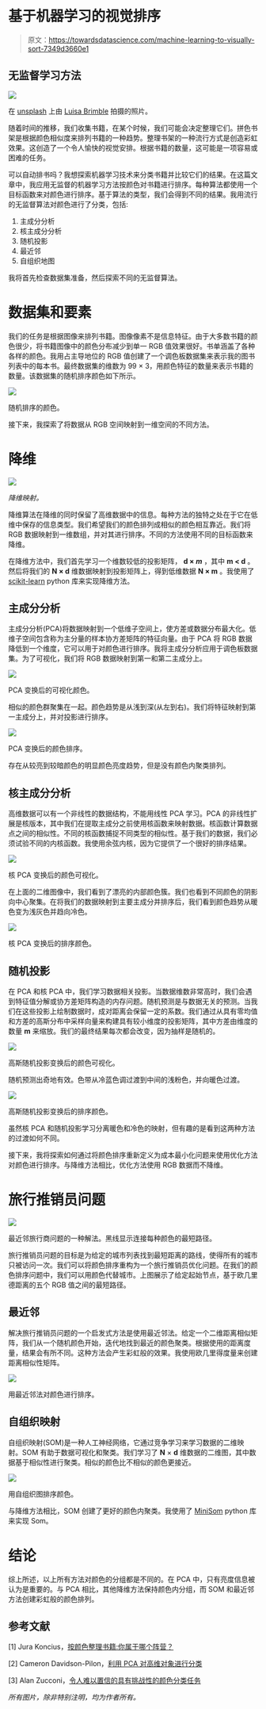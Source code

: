 # 基于机器学习的视觉排序

> 原文：<https://towardsdatascience.com/machine-learning-to-visually-sort-7349d3660e1>

## 无监督学习方法

![](img/33c465962e83f6a59a881089b1feacf8.png)

在 [unsplash](https://unsplash.com) 上由 [Luisa Brimble](https://unsplash.com/@luisabrimble) 拍摄的照片。

随着时间的推移，我们收集书籍，在某个时候，我们可能会决定整理它们。拼色书架是根据颜色相似度来排列书籍的一种趋势。整理书架的一种流行方式是创造彩虹效果。这创造了一个令人愉快的视觉安排。根据书籍的数量，这可能是一项容易或困难的任务。

可以自动排书吗？我想探索机器学习技术来分类书籍并比较它们的结果。在这篇文章中，我应用无监督的机器学习方法按颜色对书籍进行排序。每种算法都使用一个目标函数来对颜色进行排序。基于算法的类型，我们会得到不同的结果。我用流行的无监督算法对颜色进行了分类，包括:

1.  主成分分析
2.  核主成分分析
3.  随机投影
4.  最近邻
5.  自组织地图

我将首先检查数据集准备，然后探索不同的无监督算法。

# 数据集和要素

我们的任务是根据图像来排列书籍。图像像素不是信息特征。由于大多数书籍的颜色很少，将书籍图像中的颜色分布减少到单一 RGB 值效果很好。书单涵盖了各种各样的颜色。我用占主导地位的 RGB 值创建了一个调色板数据集来表示我的图书列表中的每本书。最终数据集的维数为 99 × 3，用颜色特征的数量来表示书籍的数量。该数据集的随机排序颜色如下所示。

![](img/ec03d7eff7c46f2103a548ce2747c830.png)

随机排序的颜色。

接下来，我探索了将数据从 RGB 空间映射到一维空间的不同方法。

# 降维

![](img/95304530b16ce1fcc74098c921c314da.png)

*降维映射。*

降维算法在降维的同时保留了高维数据中的信息。每种方法的独特之处在于它在低维中保存的信息类型。我们希望我们的颜色排列成相似的颜色相互靠近。我们将 RGB 数据映射到一维数组，并对其进行排序。不同的方法使用不同的目标函数来降维。

在降维方法中，我们首先学习一个维数较低的投影矩阵， **d × *m*** ，其中 **m < d** 。然后将我们的 **N × d** 维数据映射到投影矩阵上，得到低维数据 **N × m** 。我使用了 [scikit-learn](https://scikit-learn.org/stable/modules/classes.html) python 库来实现降维方法。

## **主成分分析**

主成分分析(PCA)将数据映射到一个低维子空间上，使方差或数据分布最大化。低维子空间包含称为主分量的样本协方差矩阵的特征向量。由于 PCA 将 RGB 数据降低到一个维度，它可以用于对颜色进行排序。我将主成分分析应用于调色板数据集。为了可视化，我们将 RGB 数据映射到第一和第二主成分上。

![](img/2365ccd099f608a6487a5903c1f5b492.png)

PCA 变换后的可视化颜色。

相似的颜色群聚集在一起。颜色趋势是从浅到深(从左到右)。我们将特征映射到第一主成分上，并对投影进行排序。

![](img/b77a589853f479e5d650581fb62be5d5.png)

PCA 变换后的颜色排序。

存在从较亮到较暗颜色的明显颜色亮度趋势，但是没有颜色内聚类排列。

## 核主成分分析

高维数据可以有一个非线性的数据结构，不能用线性 PCA 学习。PCA 的非线性扩展是核版本，其中我们在提取主成分之前使用核函数来映射数据。核函数计算数据点之间的相似性。不同的核函数捕捉不同类型的相似性。基于我们的数据，我们必须试验不同的内核函数。我使用余弦内核，因为它提供了一个很好的排序结果。

![](img/41e6d0b2896bf2f2b13ca04da87c9408.png)

核 PCA 变换后的颜色可视化。

在上面的二维图像中，我们看到了漂亮的内部颜色簇。我们也看到不同颜色的阴影向中心聚集。在将我们的数据映射到主要主成分并排序后，我们看到颜色趋势从暖色变为浅灰色并趋向冷色。

![](img/3e76834f2f64338fe2f334ca07489a43.png)

核 PCA 变换后的排序颜色。

## 随机投影

在 PCA 和核 PCA 中，我们学习数据相关投影。当数据维数非常高时，我们会遇到特征值分解或协方差矩阵构造的内存问题。随机预测是与数据无关的预测。当我们在这些投影上绘制数据时，成对距离会保留一定的系数。我们通过从具有零均值和方差的高斯分布中采样向量来构建具有较小维度的投影矩阵，其中方差由维度的数量 **m** 来缩放。我们的最终结果每次都会改变，因为抽样是随机的。

![](img/6837692c781ba5085ab9e6bf2c56c2ff.png)

高斯随机投影变换后的颜色可视化。

随机预测出奇地有效。色带从冷蓝色调过渡到中间的浅粉色，并向暖色过渡。

![](img/9a816ff148b6ca48b8ffa6291d9795dc.png)

高斯随机投影变换后的排序颜色。

虽然核 PCA 和随机投影学习分离暖色和冷色的映射，但有趣的是看到这两种方法的过渡如何不同。

接下来，我将探索如何通过将颜色排序重新定义为成本最小化问题来使用优化方法对颜色进行排序。与降维方法相比，优化方法使用 RGB 数据而不降维。

# 旅行推销员问题

![](img/3d47cbb00a0eb3d3dee459d0736c62c7.png)

最近邻旅行商问题的一种解法。黑线显示连接每种颜色的最短路径。

旅行推销员问题的目标是为给定的城市列表找到最短距离的路线，使得所有的城市只被访问一次。我们可以将颜色排序重构为一个旅行推销员优化问题。在我们的颜色排序问题中，我们可以用颜色代替城市。上图展示了给定起始节点，基于欧几里德距离的五个 RGB 值之间的最短路径。

## 最近邻

解决旅行推销员问题的一个启发式方法是使用最近邻法。给定一个二维距离相似矩阵，我们从一个随机颜色开始，迭代地找到最近的颜色聚类。根据使用的距离度量，结果会有所不同。这种方法会产生彩虹般的效果。我使用欧几里得度量来创建距离相似性矩阵。

![](img/6add25d4e1fe51569560c5450757c7a8.png)

用最近邻法对颜色进行排序。

## 自组织映射

自组织映射(SOM)是一种人工神经网络，它通过竞争学习来学习数据的二维映射。SOM 有助于数据可视化和聚类。我们学习了 **N** × **d** 维数据的二维图，其中数据基于相似性进行聚类。相似的颜色比不相似的颜色更接近。

![](img/7d9eaa8feed0d46d05285ead250476c1.png)

用自组织图排序颜色。

与降维方法相比，SOM 创建了更好的颜色内聚类。我使用了 [MiniSom](https://github.com/JustGlowing/minisom) python 库来实现 Som。

# 结论

综上所述，以上所有方法对颜色的分组都是不同的。在 PCA 中，只有亮度信息被认为是重要的。与 PCA 相比，其他降维方法保持颜色内分组，而 SOM 和最近邻方法创建彩虹般的颜色排列。

## **参考文献**

[1] Jura Koncius，[按颜色整理书籍:你属于哪个阵营？](https://www.washingtonpost.com/lifestyle/home/organizing-books-by-color-which-camp-are-you-in/2015/08/03/e3688b04-37a1-11e5-9d0f-7865a67390ee_story.html)

[2] Cameron Davidson-Pilon，[利用 PCA 对高维对象进行分类](https://nbviewer.org/gist/CamDavidsonPilon/abe3f0e4f589f53c4128)

[3] Alan Zucconi，[令人难以置信的具有挑战性的颜色分类任务](https://www.alanzucconi.com/2015/09/30/colour-sorting/)

*所有图片，除非特别注明，均为作者所有。*